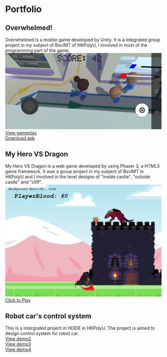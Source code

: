 # Portfolio 
## Overwhelmed!  
Overwhelmed is a moblie game developed by Unity. It is a integrated group project in my subject of BscIMT of HKPolyU, I involved in most of the programming part of the game.  
<img src="assets/images/Overwhelmed.jpg" alt="Overwhelmed is a good game" width="500"/>  
<a href="https://youtu.be/EzGgHXEfib8" target="_blank">View gameplay</a>  
<a href="https://github.com/YuKaWing/YuKaWing.github.io/releases/download/1.0/Overwhelmed.apk">Download apk</a>  
  
## My Hero VS Dragon  
My Hero VS Dragon is a web game developed by using Phaser 3, a HTML5 game framework. It was a group project in my subject of BscIMT in HKPolyU and I involved in the level designs of  "inside castle", "outside castle" and "cliff".  
<img src="assets/images/MHVSD.JPG" alt="My Hero VS Dragon is a good game" width="500"/>   
<a href="https://yukawing.github.io/MyHeroVSDragon/" target="_blank">Click to Play</a>  
  
## Robot car's control system
This is a intergrated project in HDEIE in HKPolyU. The project is aimed to design control system for robot car.  
<a href="https://youtu.be/fUyfqqz9Zbg" target="_blank">View demo2</a>  
<a href="https://youtu.be/7fppypZXFQE" target="_blank">View demo3</a>  
<a href="https://youtu.be/5qAJM77eF_k" target="_blank">View demo4</a>  
